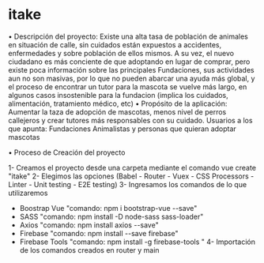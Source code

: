 # itake
 
•	Descripción del proyecto:
Existe una alta tasa de población de animales en situación de calle, sin cuidados están expuestos a accidentes, enfermedades y sobre población de ellos mismos. A su vez, el nuevo ciudadano es más conciente de que adoptando en lugar de comprar, pero existe poca información sobre las principales Fundaciones, sus actividades aun no son masivas, por lo que no pueden abarcar una ayuda más global, y el proceso de encontrar un tutor para la mascota se vuelve más largo, en algunos casos insostenible para la fundacion (implica los cuidados, alimentación, tratamiento médico, etc) 
•	Propósito de la aplicación:
Aumentar la taza de adopción de mascotas, menos nivel de perros callejeros y crear tutores más responsables con su cuidado.
	Usuarios a los que apunta:
 Fundaciones Animalistas y personas que quieran adoptar mascotas 
 
 • Proceso de Creación del proyecto 
 
1- Creamos el proyecto desde una carpeta mediante el comando vue create "itake"
2- Elegimos las opciones 
(Babel - Router - Vuex - CSS Processors - Linter - Unit testing - E2E testing)
3- Ingresamos los comandos de lo que utilizaremos 
- Boostrap Vue "comando: npm i bootstrap-vue --save"
- SASS "comando: npm install -D node-sass sass-loader"
- Axios "comando: npm install axios --save"
- Firebase "comando: npm install --save firebase"
- Firebase Tools "comando: npm install -g firebase-tools "
4- Importación de los comandos creados en router y main

